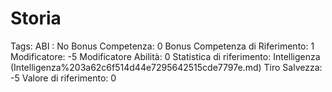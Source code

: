 # Storia

Tags: ABI
: No
Bonus Competenza: 0
Bonus Competenza di Riferimento: 1
Modificatore: -5
Modificatore  Abilità: 0
Statistica di riferimento: Intelligenza (Intelligenza%203a62c6f514d44e7295642515cde7797e.md)
Tiro Salvezza: -5
Valore di riferimento: 0